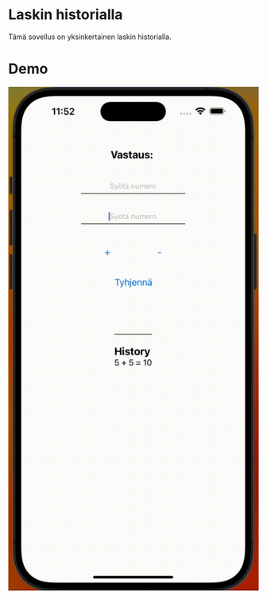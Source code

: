 # Laskin historialla
Tämä sovellus on yksinkertainen laskin historialla.

# Demo

![demo](./images/demo.gif)